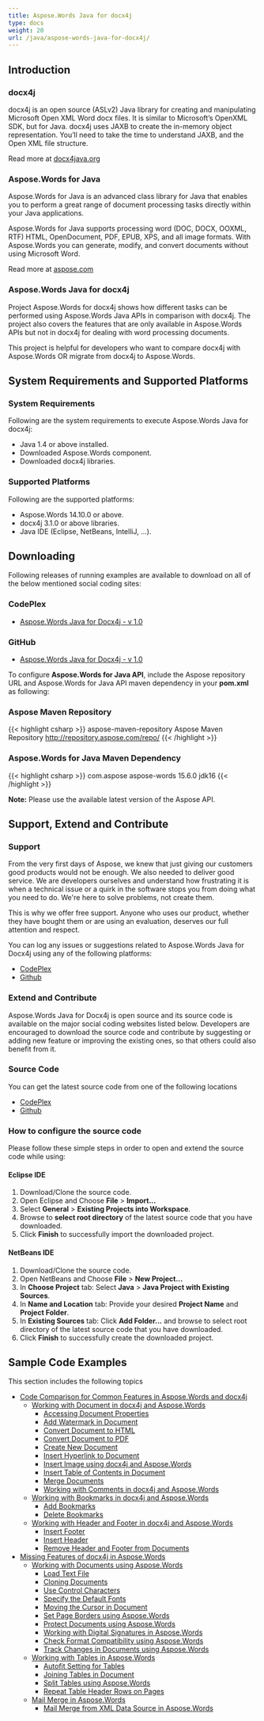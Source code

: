 ```yaml
---
title: Aspose.Words Java for docx4j
type: docs
weight: 20
url: /java/aspose-words-java-for-docx4j/
---
```


## **Introduction**
### **docx4j**
docx4j is an open source (ASLv2) Java library for creating and manipulating Microsoft Open XML Word docx files.
It is similar to Microsoft’s OpenXML SDK, but for Java. docx4j uses JAXB to create the in-memory object representation.
You’ll need to take the time to understand JAXB, and the Open XML file structure.

Read more at [docx4java.org](http://www.docx4java.org/trac/docx4j)
### **Aspose.Words for Java**
Aspose.Words for Java is an advanced class library for Java that enables you to perform a great range of document processing tasks directly within your Java applications.

Aspose.Words for Java supports processing word (DOC, DOCX, OOXML, RTF) HTML, OpenDocument, PDF, EPUB, XPS, and all image formats. With Aspose.Words you can generate, modify, and convert documents without using Microsoft Word.

Read more at [aspose.com](http://www.aspose.com/java/word-component.aspx)
### **Aspose.Words Java for docx4j**
Project Aspose.Words for docx4j shows how different tasks can be performed using Aspose.Words Java APIs in comparison with docx4j. The project also covers the features that are only available in Aspose.Words APIs but not in docx4j for dealing with word processing documents.

This project is helpful for developers who want to compare docx4j with Aspose.Words OR migrate from docx4j to Aspose.Words.
## **System Requirements and Supported Platforms**
### **System Requirements**
Following are the system requirements to execute Aspose.Words Java for docx4j:

- Java 1.4 or above installed.
- Downloaded Aspose.Words component.
- Downloaded docx4j libraries.
### **Supported Platforms**
Following are the supported platforms:

- Aspose.Words 14.10.0 or above.
- docx4j 3.1.0 or above libraries.
- Java IDE (Eclipse, NetBeans, IntelliJ, ...).
## **Downloading**
Following releases of running examples are available to download on all of the below mentioned social coding sites:
### **CodePlex**
- [Aspose.Words Java for Docx4j - v 1.0](https://aspose-wordsjavadocx4j.codeplex.com/releases/view/618874)
### **GitHub**
- [Aspose.Words Java for Docx4j - v 1.0](https://github.com/aspose-words/Aspose.Words-for-Java/releases/tag/Aspose.Words_Java_for_Docx4j-v1.0.0)

To configure **Aspose.Words for Java API**, include the Aspose repository URL and Aspose.Words for Java API maven dependency in your **pom.xml** as following:
### **Aspose Maven Repository**
{{< highlight csharp >}}
<repositories>
    <repository>
        <id>aspose-maven-repository</id>
        <name>Aspose Maven Repository</name>
        <url>http://repository.aspose.com/repo/</url>
    </repository>
</repositories>
{{< /highlight >}}
### **Aspose.Words for Java Maven Dependency**
{{< highlight csharp >}}
<dependency>
    <groupId>com.aspose</groupId>
    <artifactId>aspose-words</artifactId>
    <version>15.6.0</version>
    <classifier>jdk16</classifier>
</dependency>
{{< /highlight >}}

**Note:** Please use the available latest version of the Aspose API.
## **Support, Extend and Contribute**
### **Support**
From the very first days of Aspose, we knew that just giving our customers good products would not be enough. We also needed to deliver good service. We are developers ourselves and understand how frustrating it is when a technical issue or a quirk in the software stops you from doing what you need to do. We're here to solve problems, not create them.

This is why we offer free support. Anyone who uses our product, whether they have bought them or are using an evaluation, deserves our full attention and respect.

You can log any issues or suggestions related to Aspose.Words Java for Docx4j using any of the following platforms:

- [CodePlex](https://aspose-wordsjavadocx4j.codeplex.com/workitem/list/basic)
- [Github](https://github.com/aspose-words/Aspose.Words-for-Java/issues)
### **Extend and Contribute**
Aspose.Words Java for Docx4j is open source and its source code is available on the major social coding websites listed below. Developers are encouraged to download the source code and contribute by suggesting or adding new feature or improving the existing ones, so that others could also benefit from it.
### **Source Code**
You can get the latest source code from one of the following locations

- [CodePlex](https://aspose-wordsjavadocx4j.codeplex.com/SourceControl/latest)
- [Github](https://github.com/aspose-words/Aspose.Words-for-Java/tree/master/Plugins/Aspose.Words-for-Java_for_Docx4j)
### **How to configure the source code**
Please follow these simple steps in order to open and extend the source code while using:
#### **Eclipse IDE**
1. Download/Clone the source code.
1. Open Eclipse and Choose **File** > **Import...**
1. Select **General** > **Existing Projects into Workspace**.
1. Browse to **select root directory** of the latest source code that you have downloaded.
1. Click **Finish** to successfully import the downloaded project.
#### **NetBeans IDE**
1. Download/Clone the source code.
1. Open NetBeans and Choose **File** > **New Project...**
1. In **Choose Project** tab: Select **Java** > **Java Project with Existing Sources**.
1. In **Name and Location** tab: Provide your desired **Project Name** and **Project Folder**.
1. In **Existing Sources** tab: Click **Add Folder...** and browse to select root directory of the latest source code that you have downloaded.
1. Click **Finish** to successfully create the downloaded project.
## **Sample Code Examples**
This section includes the following topics

- [Code Comparison for Common Features in Aspose.Words and docx4j](https://docs.aspose.com/words/java/code-comparison-for-common-features-in-aspose-words-and-docx4j/)
  - [Working with Document in docx4j and Aspose.Words](https://docs.aspose.com/words/java/working-with-document-in-docx4j-and-aspose-words/)
    - [Accessing Document Properties](https://docs.aspose.com/words/java/accessing-document-properties/)
    - [Add Watermark in Document](https://docs.aspose.com/words/java/add-watermark-in-document/)
    - [Convert Document to HTML](https://docs.aspose.com/words/java/convert-document-to-html/)
    - [Convert Document to PDF](https://docs.aspose.com/words/java/convert-document-to-pdf/)
    - [Create New Document](https://docs.aspose.com/words/java/create-new-document/)
    - [Insert Hyperlink to Document](https://docs.aspose.com/words/java/insert-hyperlink-to-document/)
    - [Insert Image using docx4j and Aspose.Words](https://docs.aspose.com/words/java/insert-image-using-docx4j-and-aspose-words/)
    - [Insert Table of Contents in Document](https://docs.aspose.com/words/java/insert-table-of-contents-in-document/)
    - [Merge Documents](https://docs.aspose.com/words/java/merge-documents/)
    - [Working with Comments in docx4j and Aspose.Words](https://docs.aspose.com/words/java/working-with-comments-in-docx4j-and-aspose-words/)
  - [Working with Bookmarks in docx4j and Aspose.Words](https://docs.aspose.com/words/java/working-with-bookmarks-in-docx4j-and-aspose-words/)
    - [Add Bookmarks](https://docs.aspose.com/words/java/add-bookmarks/)
    - [Delete Bookmarks](https://docs.aspose.com/words/java/delete-bookmarks/)
  - [Working with Header and Footer in docx4j and Aspose.Words](https://docs.aspose.com/words/java/working-with-header-and-footer-in-docx4j-and-aspose-words/)
    - [Insert Footer](https://docs.aspose.com/words/java/insert-footer/)
    - [Insert Header](https://docs.aspose.com/words/java/insert-header/)
    - [Remove Header and Footer from Documents](https://docs.aspose.com/words/java/remove-header-and-footer-from-documents/)
- [Missing Features of docx4j in Aspose.Words](https://docs.aspose.com/words/java/missing-features-of-docx4j-in-aspose-words/)
  - [Working with Documents using Aspose.Words](https://docs.aspose.com/words/java/working-with-documents-using-aspose-words/)
    - [Load Text File](https://docs.aspose.com/words/java/load-text-file/)
    - [Cloning Documents](https://docs.aspose.com/words/java/cloning-documents/)
    - [Use Control Characters](https://docs.aspose.com/words/java/use-control-characters/)
    - [Specify the Default Fonts](https://docs.aspose.com/words/java/specify-the-default-fonts/)
    - [Moving the Cursor in Document](https://docs.aspose.com/words/java/moving-the-cursor-in-document/)
    - [Set Page Borders using Aspose.Words](https://docs.aspose.com/words/java/set-page-borders-using-aspose-words/)
    - [Protect Documents using Aspose.Words](https://docs.aspose.com/words/java/protect-documents-using-aspose-words/)
    - [Working with Digital Signatures in Aspose.Words](https://docs.aspose.com/words/java/working-with-digital-signatures-in-aspose-words/)
    - [Check Format Compatibility using Aspose.Words](https://docs.aspose.com/words/java/check-format-compatibility-using-aspose-words/)
    - [Track Changes in Documents using Aspose.Words](https://docs.aspose.com/words/java/track-changes-in-documents-using-aspose-words/)
  - [Working with Tables in Aspose.Words](https://docs.aspose.com/words/java/working-with-tables-in-aspose-words/)
    - [Autofit Setting for Tables](https://docs.aspose.com/words/java/autofit-setting-for-tables/)
    - [Joining Tables in Document](https://docs.aspose.com/words/java/joining-tables-in-document/)
    - [Split Tables using Aspose.Words](https://docs.aspose.com/words/java/split-tables-using-aspose-words/)
    - [Repeat Table Header Rows on Pages](https://docs.aspose.com/words/java/repeat-table-header-rows-on-pages/)
  - [Mail Merge in Aspose.Words](https://docs.aspose.com/words/java/mail-merge-in-aspose-words/)
    - [Mail Merge from XML Data Source in Aspose.Words](https://docs.aspose.com/words/java/mail-merge-from-xml-data-source-in-aspose-words/)
